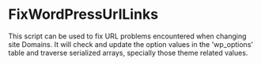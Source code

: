 # FixWordPressUrlLinks
 This script can be used to fix URL problems encountered when changing site Domains. It will check and update the option values in the 'wp_options' table and traverse serialized arrays, specially those theme related values. 

